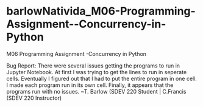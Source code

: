 # barlowNativida_M06-Programming-Assignment--Concurrency-in-Python
M06 Programming Assignment -Concurrency in Python

Bug Report:
There were several issues getting the programs to run in Jupyter Notebook.  At first I was trying to get the lines to run in seperate cells.  Eventually I figured out that I had to put the entire program in one cell.  I made each program run in its own cell.  Finally, it appears that the programs run with no issues. ~T. Barlow (SDEV 220 Student | C.Francis (SDEV 220 Instructor)
